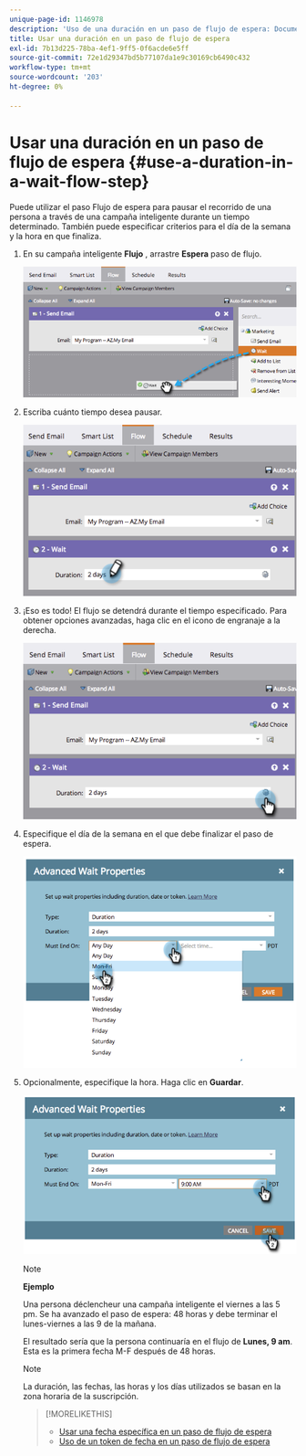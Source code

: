 ```yaml
---
unique-page-id: 1146978
description: 'Uso de una duración en un paso de flujo de espera: Documentos de Marketo: Documentación del producto'
title: Usar una duración en un paso de flujo de espera
exl-id: 7b13d225-78ba-4ef1-9ff5-0f6acde6e5ff
source-git-commit: 72e1d29347bd5b77107da1e9c30169cb6490c432
workflow-type: tm+mt
source-wordcount: '203'
ht-degree: 0%

---
```


# Usar una duración en un paso de flujo de espera {#use-a-duration-in-a-wait-flow-step}

Puede utilizar el paso Flujo de espera para pausar el recorrido de una persona a través de una campaña inteligente durante un tiempo determinado. También puede especificar criterios para el día de la semana y la hora en que finaliza.

1. En su campaña inteligente **Flujo** , arrastre **Espera** paso de flujo.

   ![](assets/image2014-9-22-11-3a53-3a57.png)

1. Escriba cuánto tiempo desea pausar.

   ![](assets/image2014-9-22-11-3a54-3a0.png)

1. ¡Eso es todo! El flujo se detendrá durante el tiempo especificado. Para obtener opciones avanzadas, haga clic en el icono de engranaje a la derecha.

   ![](assets/image2014-9-22-11-3a54-3a7.png)

1. Especifique el día de la semana en el que debe finalizar el paso de espera.

   ![](assets/image2014-9-22-11-3a54-3a10.png)

1. Opcionalmente, especifique la hora. Haga clic en **Guardar**.

   ![](assets/image2014-9-22-11-3a54-3a35.png)

   >[!NOTE]
   >
   >**Ejemplo**
   >
   >Una persona déclencheur una campaña inteligente el viernes a las 5 pm. Se ha avanzado el paso de espera: 48 horas y debe terminar el lunes-viernes a las 9 de la mañana.
   >
   >El resultado sería que la persona continuaría en el flujo de **Lunes, 9 am**. Esta es la primera fecha M-F después de 48 horas.

   >[!NOTE]
   >
   >La duración, las fechas, las horas y los días utilizados se basan en la zona horaria de la suscripción.

   >[!MORELIKETHIS]
   >
   >* [Usar una fecha específica en un paso de flujo de espera](/help/marketo/product-docs/core-marketo-concepts/smart-campaigns/flow-actions/wait/use-a-specific-date-in-a-wait-flow-step.md)
   >* [Uso de un token de fecha en un paso de flujo de espera](/help/marketo/product-docs/core-marketo-concepts/smart-campaigns/flow-actions/wait/use-a-date-token-in-a-wait-flow-step.md)


